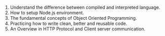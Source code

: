 1. Understand the difference between compiled and interpreted language.
2. How to setup Node.js environment.
3. The fundamental concepts of Object Oriented Programming.
4. Practicing how to write clean, better and reusable code.
5. An Overview in HTTP Protocol and Client server communication.